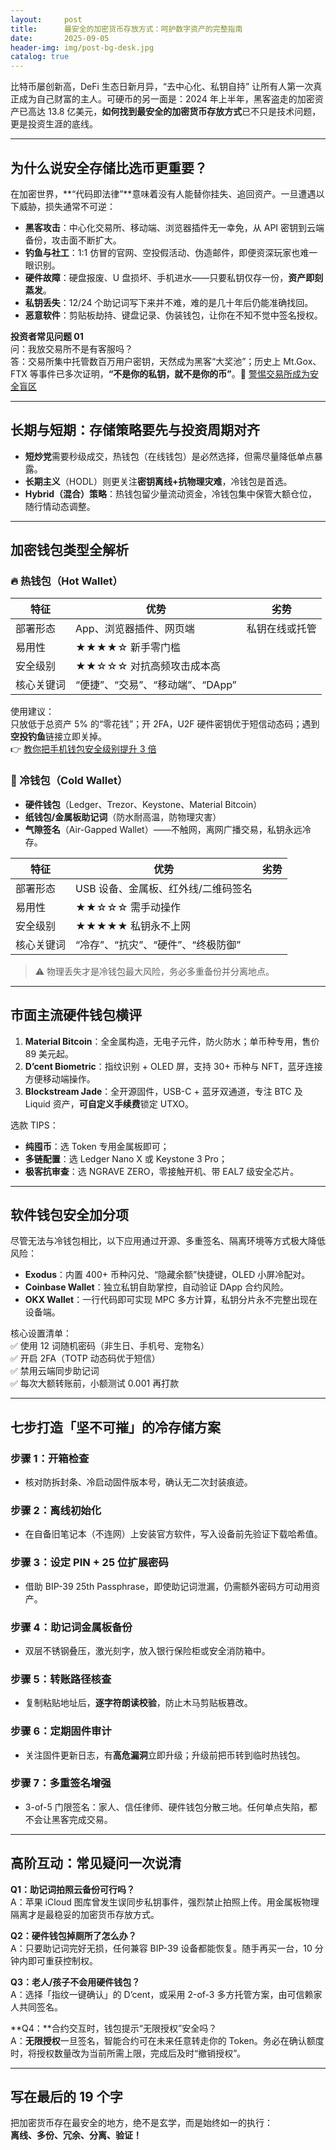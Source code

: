 ```yaml
---
layout:     post
title:      最安全的加密货币存放方式：呵护数字资产的完整指南
date:       2025-09-05
header-img: img/post-bg-desk.jpg
catalog: true
---
```


比特币屡创新高，DeFi 生态日新月异，“去中心化、私钥自持” 让所有人第一次真正成为自己财富的主人。可硬币的另一面是：2024 年上半年，黑客盗走的加密资产已高达 13.8 亿美元，**如何找到最安全的加密货币存放方式**已不只是技术问题，更是投资生涯的底线。

---

## 为什么说安全存储比选币更重要？

在加密世界，**“代码即法律”**意味着没有人能替你挂失、追回资产。一旦遭遇以下威胁，损失通常不可逆：

- **黑客攻击**：中心化交易所、移动端、浏览器插件无一幸免，从 API 密钥到云端备份，攻击面不断扩大。  
- **钓鱼与社工**：1:1 仿冒的官网、空投假活动、伪造邮件，即便资深玩家也难一眼识别。  
- **硬件故障**：硬盘报废、U 盘损坏、手机进水——只要私钥仅存一份，**资产即刻蒸发**。  
- **私钥丢失**：12/24 个助记词写下来并不难，难的是几十年后仍能准确找回。  
- **恶意软件**：剪贴板劫持、键盘记录、伪装钱包，让你在不知不觉中签名授权。

**投资者常见问题 01**  
问：我放交易所不是有客服吗？  
答：交易所集中托管数百万用户密钥，天然成为黑客“大奖池”；历史上 Mt.Gox、FTX 等事件已多次证明，**“不是你的私钥，就不是你的币”**。🔗 [警惕交易所成为安全盲区](https://okxdog.com/)

---

## 长期与短期：存储策略要先与投资周期对齐

- **短炒党**需要秒级成交，热钱包（在线钱包）是必然选择，但需尽量降低单点暴露。  
- **长期主义**（HODL）则更关注**密钥离线+抗物理灾难**，冷钱包是首选。  
- **Hybrid（混合）策略**：热钱包留少量流动资金，冷钱包集中保管大额仓位，随行情动态调整。

---

## 加密钱包类型全解析

### 🔥 热钱包（Hot Wallet）

| 特征 | 优势 | 劣势 |
| --- | --- | --- |
| 部署形态 | App、浏览器插件、网页端 | 私钥在线或托管 |
| 易用性 | ★★★★☆ 新手零门槛 |
| 安全级别 | ★★☆☆☆ 对抗高频攻击成本高 |
| 核心关键词 | “便捷”、“交易”、“移动端”、“DApp” |

使用建议：  
只放低于总资产 5% 的“零花钱”；开 2FA，U2F 硬件密钥优于短信动态码；遇到**空投钓鱼**链接立即关掉。  
👉 [教你把手机钱包安全级别提升 3 倍](https://okxdog.com/)

### 🧊 冷钱包（Cold Wallet）

- **硬件钱包**（Ledger、Trezor、Keystone、Material Bitcoin）  
- **纸钱包/金属板助记词**（防水耐高温，防物理灾害）  
- **气隙签名**（Air-Gapped Wallet）——不触网，离网广播交易，私钥永远冷存。

| 特征 | 优势 | 劣势 |
| --- | --- | --- |
| 部署形态 | USB 设备、金属板、红外线/二维码签名 |
| 易用性 | ★★☆☆☆ 需手动操作 |
| 安全级别 | ★★★★★ 私钥永不上网 |
| 核心关键词 | “冷存”、“抗灾”、“硬件”、“终极防御” |

> ⚠️ 物理丢失才是冷钱包最大风险，务必多重备份并分离地点。

---

## 市面主流硬件钱包横评

1. **Material Bitcoin**：全金属构造，无电子元件，防火防水；单币种专用，售价 89 美元起。  
2. **D’cent Biometric**：指纹识别 + OLED 屏，支持 30+ 币种与 NFT，蓝牙连接方便移动端操作。  
3. **Blockstream Jade**：全开源固件，USB-C + 蓝牙双通道，专注 BTC 及 Liquid 资产，**可自定义手续费**锁定 UTXO。

选款 TIPS：  
- **纯囤币**：选 Token 专用金属板即可；  
- **多链配置**：选 Ledger Nano X 或 Keystone 3 Pro；  
- **极客抗审查**：选 NGRAVE ZERO，零接触开机、带 EAL7 级安全芯片。

---

## 软件钱包安全加分项

尽管无法与冷钱包相比，以下应用通过开源、多重签名、隔离环境等方式极大降低风险：

- **Exodus**：内置 400+ 币种闪兑、“隐藏余额”快捷键，OLED 小屏冷配对。  
- **Coinbase Wallet**：独立私钥自助掌控，自动验证 DApp 合约风险。  
- **OKX Wallet**：一行代码即可实现 MPC 多方计算，私钥分片永不完整出现在设备端。

核心设置清单：  
✅ 使用 12 词随机密码（非生日、手机号、宠物名）  
✅ 开启 2FA（TOTP 动态码优于短信）  
✅ 禁用云端同步助记词  
✅ 每次大额转账前，小额测试 0.001 再打款

---

## 七步打造「坚不可摧」的冷存储方案

### 步骤 1：开箱检查
- 核对防拆封条、冷启动固件版本号，确认无二次封装痕迹。

### 步骤 2：离线初始化
- 在自备旧笔记本（不连网）上安装官方软件，写入设备前先验证下载哈希值。

### 步骤 3：设定 PIN + 25 位扩展密码
- 借助 BIP-39 25th Passphrase，即使助记词泄漏，仍需额外密码方可动用资产。

### 步骤 4：助记词金属板备份
- 双层不锈钢叠压，激光刻字，放入银行保险柜或安全消防箱中。

### 步骤 5：转账路径核查
- 复制粘贴地址后，**逐字符朗读校验**，防止木马剪贴板篡改。

### 步骤 6：定期固件审计
- 关注固件更新日志，有**高危漏洞**立即升级；升级前把币转到临时热钱包。

### 步骤 7：多重签名增强
- 3-of-5 门限签名：家人、信任律师、硬件钱包分散三地。任何单点失陷，都不会让黑客完成交易。

---

## 高阶互动：常见疑问一次说清

**Q1：助记词拍照云备份可行吗？**  
A：苹果 iCloud 图库曾发生误同步私钥事件，强烈禁止拍照上传。用金属板物理隔离才是最稳妥的加密货币存放方式。

**Q2：硬件钱包掉厕所了怎么办？**  
A：只要助记词完好无损，任何兼容 BIP-39 设备都能恢复。随手再买一台，10 分钟内即可重获控制权。

**Q3：老人/孩子不会用硬件钱包？**  
A：选择「指纹一键确认」的 D’cent，或采用 2-of-3 多方托管方案，由可信赖家人共同签名。

**Q4：**合约交互时，钱包提示“无限授权”安全吗？  
A：**无限授权**一旦签名，智能合约可在未来任意转走你的 Token。务必在确认额度时，将授权数量改为当前所需上限，完成后及时“撤销授权”。

---

## 写在最后的 19 个字

把加密货币存在最安全的地方，绝不是玄学，而是始终如一的执行：  
**离线、多份、冗余、分离、验证！**